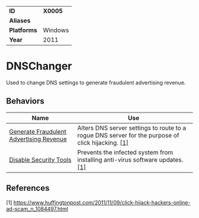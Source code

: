 |||
|---------|------------------------|
|**ID**|**X0005**|
|**Aliases**||
|**Platforms**|Windows|
|**Year**| 2011 |


DNSChanger
==========
Used to change DNS settings to generate fraudulent advertising revenue.

Behaviors
---------
|Name|Use|
|---------------------|-------------------------------------------------------|
|[Generate Fraudulent Advertising Revenue](https://github.com/MAECProject/malware-behaviors/blob/master/effects/generate-fraud-rev.md)| Alters DNS server settings to route to a rogue DNS server for the purpose of click hijacking. [[1]](#1)|
|[Disable Security Tools](https://github.com/MAECProject/malware-behaviors/blob/master/defense-evasion/disable-security-tools.md) | Prevents the infected system from installing anti-virus software updates. [[1]](#1)|

References
----------
<a name="1">[1]</a> https://www.huffingtonpost.com/2011/11/09/click-hijack-hackers-online-ad-scam_n_1084497.html